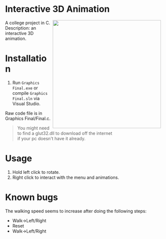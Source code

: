 # Interactive 3D Animation

<img align="right" style="width:350px; height:auto;" src="https://github.com/ElenaChes/C-Graphics-Basic-3D-Interactive-Animation/assets/54331769/efa5c0a3-9abd-4834-9a8f-8dd3a50ce739">

A college project in C.<br>
Description: an interactive 3D animation.

# Installation

1. Run `Graphics Final.exe` or compile `Graphics Final.sln` via Visual Studio.

Raw code file is in Graphics Final/Final.c.

> You might need to find a glut32.dll to download off the internet<br>if your pc doesn't have it already.

# Usage

1. Hold left click to rotate.
2. Right click to interact with the menu and animations.

# Known bugs

The walking speed seems to increase after doing the following steps:

- Walk->Left/Right
- Reset
- Walk->Left/Right

